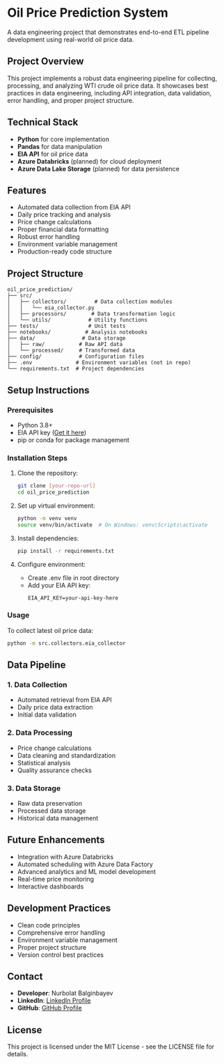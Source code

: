 # Oil Price Prediction System
A data engineering project that demonstrates end-to-end ETL pipeline development using real-world oil price data.

## Project Overview
This project implements a robust data engineering pipeline for collecting, processing, and analyzing WTI crude oil price data. It showcases best practices in data engineering, including API integration, data validation, error handling, and proper project structure.

## Technical Stack
- **Python** for core implementation
- **Pandas** for data manipulation
- **EIA API** for oil price data
- **Azure Databricks** (planned) for cloud deployment
- **Azure Data Lake Storage** (planned) for data persistence

## Features
- Automated data collection from EIA API
- Daily price tracking and analysis
- Price change calculations
- Proper financial data formatting
- Robust error handling
- Environment variable management
- Production-ready code structure

## Project Structure
```
oil_price_prediction/
├── src/
│   ├── collectors/         # Data collection modules
│   │   └── eia_collector.py
│   ├── processors/        # Data transformation logic
│   └── utils/            # Utility functions
├── tests/                # Unit tests
├── notebooks/           # Analysis notebooks
├── data/               # Data storage
│   ├── raw/           # Raw API data
│   └── processed/     # Transformed data
├── config/            # Configuration files
├── .env              # Environment variables (not in repo)
└── requirements.txt  # Project dependencies
```

## Setup Instructions

### Prerequisites
- Python 3.8+
- EIA API key ([Get it here](https://www.eia.gov/opendata/))
- pip or conda for package management

### Installation Steps
1. Clone the repository:
   ```bash
   git clone [your-repo-url]
   cd oil_price_prediction
   ```

2. Set up virtual environment:
   ```bash
   python -m venv venv
   source venv/bin/activate  # On Windows: venv\Scripts\activate
   ```

3. Install dependencies:
   ```bash
   pip install -r requirements.txt
   ```

4. Configure environment:
   - Create .env file in root directory
   - Add your EIA API key:
     ```
     EIA_API_KEY=your-api-key-here
     ```

### Usage
To collect latest oil price data:
```bash
python -m src.collectors.eia_collector
```

## Data Pipeline

### 1. Data Collection
- Automated retrieval from EIA API
- Daily price data extraction
- Initial data validation

### 2. Data Processing
- Price change calculations
- Data cleaning and standardization
- Statistical analysis
- Quality assurance checks

### 3. Data Storage
- Raw data preservation
- Processed data storage
- Historical data management

## Future Enhancements
- Integration with Azure Databricks
- Automated scheduling with Azure Data Factory
- Advanced analytics and ML model development
- Real-time price monitoring
- Interactive dashboards

## Development Practices
- Clean code principles
- Comprehensive error handling
- Environment variable management
- Proper project structure
- Version control best practices

## Contact
- **Developer**: Nurbolat Balginbayev
- **LinkedIn**: [LinkedIn Profile](https://linkedin.com/in/nurbabalgin)
- **GitHub**: [GitHub Profile](https://github.com/Nurba986)

## License
This project is licensed under the MIT License - see the LICENSE file for details.